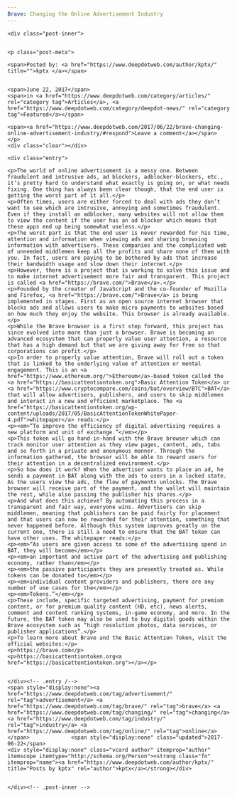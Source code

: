 ```yaml
---
Brave: Changing the Online Advertisement Industry
---
```

<article class="post-listing post-20797 post type-post status-publish format-standard has-post-thumbnail hentry category-deepdot-news tag-advertisement tag-brave tag-changing tag-industry tag-online">
    
    <div class="post-inner">
    
    
    <p class="post-meta">
    
    <span>Posted by: <a href="https://www.deepdotweb.com/author/kptx/" title="">kptx </a></span>
    
    
    <span>June 22, 2017</span>
    <span>in <a href="https://www.deepdotweb.com/category/articles/" rel="category tag">Articles</a>, <a href="https://www.deepdotweb.com/category/deepdot-news/" rel="category tag">Featured</a></span>
    
    <span><a href="https://www.deepdotweb.com/2017/06/22/brave-changing-online-advertisement-industry/#respond">Leave a comment</a></span>
    </p>
    <div class="clear"></div>
    
    <div class="entry">
    
    <p>The world of online advertisement is a messy one. Between fraudulent and intrusive ads, ad blockers, adblocker-blockers, etc., it’s pretty hard to understand what exactly is going on, or what needs fixing. One thing has always been clear though, that the end user is getting the worst part of it all.</p>
    <p>Often times, users are either forced to deal with ads they don’t want to see which are intrusive, annoying and sometimes fraudulent. Even if they install an adblocker, many websites will not allow them to view the content if the user has an ad blocker which means that these apps end up being somewhat useless.</p>
    <p>The worst part is that the end user is never rewarded for his time, attention and information when viewing ads and sharing browsing information with advertisers. These companies and the complicated web of unneeded middlemen keep all the profits and share none of them with you. In fact, users are paying to be bothered by ads that increase their bandwidth usage and slow down their internet.</p>
    <p>However, there is a project that is working to solve this issue and to make internet advertisement more fair and transparent. This project is called <a href="https://brave.com/">Brave</a>.</p>
    <p>Founded by the creator of JavaScript and the co-founder of Mozilla and Firefox, <a href="https://brave.com/">Brave</a> is being implemented in stages. First as an open source internet browser that blocks ads and allows users to make micro payments to websites based on how much they enjoy the website. This browser is already available.</p>
    <p>While the Brave browser is a first step forward, this project has since evolved into more than just a browser. Brave is becoming an advanced ecosystem that can properly value user attention, a resource that has a high demand but that we are giving away for free so that corporations can profit.</p>
    <p>In order to properly value attention, Brave will roll out a token that is linked to the underlying value of attention or mental engagement. This is an <a href="https://www.ethereum.org/">Ethereum</a>-based token called the <a href="https://basicattentiontoken.org">Basic Attention Token</a> or <a href="https://www.cryptocompare.com/coins/bat/overview/BTC">BAT</a> that will allow advertisers, publishers, and users to skip middlemen and interact in a new and efficient marketplace. The <a href="https://basicattentiontoken.org/wp-content/uploads/2017/05/BasicAttentionTokenWhitePaper-4.pdf">whitepaper</a> reads:</p>
    <p><em>“To improve the efficiency of digital advertising requires a new platform and unit of exchange.”</em></p>
    <p>This token will go hand-in-hand with the Brave browser which can track monitor user attention as they view pages, content, ads, tabs and so forth in a private and anonymous manner. Through the information gathered, the browser will be able to reward users for their attention in a decentralized environment.</p>
    <p>So how does it work? When the advertiser wants to place an ad, he sends a payment in BAT along with the ads to users in a locked state. As the users view the ads, the flow of payments unlocks. The Brave browser will receive part of the payment, and the wallet will maintain the rest, while also passing the publisher his shares.</p>
    <p>And what does this achieve? By automating this process in a transparent and fair way, everyone wins. Advertisers can skip middlemen, meaning that publishers can be paid fairly for placement and that users can now be rewarded for their attention, something that never happened before. Although this system improves greatly on the current one, there is still a need to ensure that the BAT token can have other uses. The whitepaper reads:</p>
    <p><em>“As users are given access to some of the advertising spend in BAT, they will become</em></p>
    <p><em>an important and active part of the advertising and publishing economy, rather than</em></p>
    <p><em>the passive participants they are presently treated as. While tokens can be donated to</em></p>
    <p><em>individual content providers and publishers, there are any number of use cases for the</em></p>
    <p><em>Tokens.”</em></p>
    <p>These include, specific targeted advertising, payment for premium content, or for premium quality content (HD, etc), news alerts, comment and content ranking systems, in-game economy, and more. In the future, the BAT token may also be used to buy digital goods within the Brave ecosystem such as “high resolution photos, data services, or publisher applications”.</p>
    <p>To learn more about Brave and the Basic Attention Token, visit the official websites:</p>
    <p>https://brave.com</p>
    <p>https://basicattentiontoken.org<a href="https://basicattentiontoken.org"></a></p>
    
    
    </div><!-- .entry /-->
    <span style="display:none"><a href="https://www.deepdotweb.com/tag/advertisement/" rel="tag">advertisement</a> <a href="https://www.deepdotweb.com/tag/brave/" rel="tag">brave</a> <a href="https://www.deepdotweb.com/tag/changing/" rel="tag">changing</a> <a href="https://www.deepdotweb.com/tag/industry/" rel="tag">industry</a> <a href="https://www.deepdotweb.com/tag/online/" rel="tag">online</a></span>				<span style="display:none" class="updated">2017-06-22</span>
    <div style="display:none" class="vcard author" itemprop="author" itemscope itemtype="http://schema.org/Person"><strong class="fn" itemprop="name"><a href="https://www.deepdotweb.com/author/kptx/" title="Posts by kptx" rel="author">kptx</a></strong></div>
    
    
    </div><!-- .post-inner -->
</article><!-- .post-listing -->

